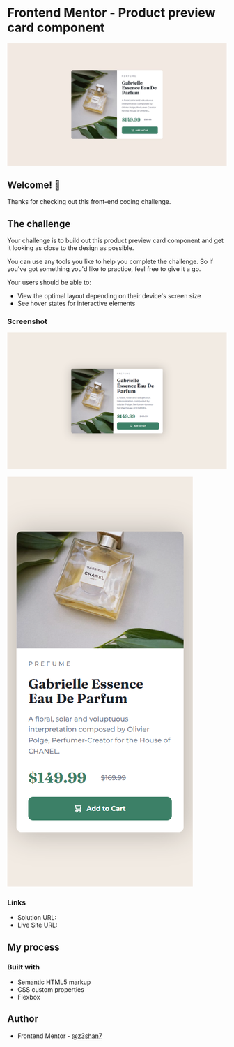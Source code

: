 # Frontend Mentor - Product preview card component

![Design preview for the Product preview card component coding challenge](./images/desktop-design.jpg)

## Welcome! 👋

Thanks for checking out this front-end coding challenge.


## The challenge

Your challenge is to build out this product preview card component and get it looking as close to the design as possible.

You can use any tools you like to help you complete the challenge. So if you've got something you'd like to practice, feel free to give it a go.

Your users should be able to:

- View the optimal layout depending on their device's screen size
- See hover states for interactive elements

### Screenshot

![](./images/desktop.png)

![](./images/mobile.png)

### Links

- Solution URL: [](https://www.frontendmentor.io/solutions/productpreviewcard-using-scss-DBt59I8Fna)
- Live Site URL: [](https://z3shan7.github.io/Product-Preiview-card/)

## My process

### Built with

- Semantic HTML5 markup
- CSS custom properties
- Flexbox

## Author

- Frontend Mentor - [@z3shan7](https://www.frontendmentor.io/profile/z3shan7)